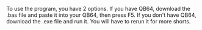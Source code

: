To use the program, you have 2 options.
If you have QB64, download the .bas file and paste it into your QB64, then press F5.
If you don't have QB64, download the .exe file and run it. You will have to rerun it for more shorts.
